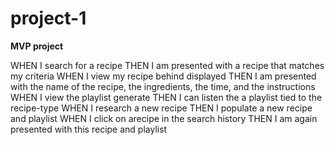 # project-1

**MVP project**

WHEN I search for a recipe
THEN I am presented with a recipe that matches my criteria
WHEN I view my recipe behind displayed
THEN I am presented with the name of the recipe, the ingredients, the time, and the instructions
WHEN I view the playlist generate
THEN I can listen the a playlist tied to the recipe-type
WHEN I research a new recipe
THEN I populate a new recipe and playlist
WHEN I click on arecipe in the search history
THEN I am again presented with this recipe and playlist